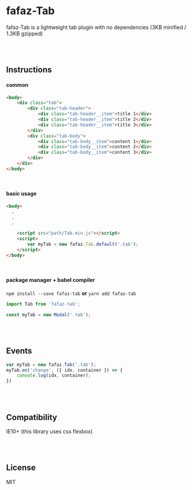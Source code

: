 # fafaz-Tab
fafaz-Tab is a lightweight tab plugin with no dependencies (3KB minified / 1.3KB gzipped)

</br><br/>

## Instructions 
#### common

```html
<body>
    <div class="tab">
        <div class="tab-header">
            <div class="tab-header__item">title 1</div>
            <div class="tab-header__item">title 2</div>
            <div class="tab-header__item">title 3</div>
        </div>
        <div class="tab-body">
            <div class="tab-body__item">content 1</div>
            <div class="tab-body__item">content 2</div>
            <div class="tab-body__item">content 3</div>
        </div>
    </div>
</body>
```

<br/>

#### basic usage
```html
<body>
  .
  .
  .

    <script src="path/Tab.min.js"></script>
    <script>
        var myTab = new fafaz.Tab.default('.tab');
    </script>
</body>
```

<br/>

#### package manager + babel compiler 
`npm install --save fafaz-tab` **or** `yarn add fafaz-tab`


```javascript
import Tab from 'fafaz-tab';

const myTab = new Modal('.tab');
```


<br/><br/>

## Events

```javascript
var myTab = new fafaz.Tab('.tab');
myTab.on('change', ({ idx, container }) => {
    console.log(idx, container);
})
```


<br/><br/>

## Compatibility

IE10+ (this library uses css flexbox)

<br/><br/>

## License

MIT
